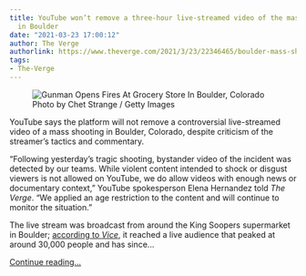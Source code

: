 ```yaml
---
title: YouTube won’t remove a three-hour live-streamed video of the mass shooting
  in Boulder
date: "2021-03-23 17:00:12"
author: The Verge
authorlink: https://www.theverge.com/2021/3/23/22346465/boulder-mass-shooting-live-stream-youtube-moderation
tags:
- The-Verge
---
```

<figure>
      <img alt="Gunman Opens Fires At Grocery Store In Boulder, Colorado" src="https://cdn.vox-cdn.com/thumbor/2dq5pQuyEwPAIJYc9e7BfBs2G5w=/0x0:3143x2095/1310x873/cdn.vox-cdn.com/uploads/chorus_image/image/69012697/1231881876.0.jpg" />
        <figcaption>Photo by Chet Strange / Getty Images</figcaption>
    </figure>

  <p id="4gEykZ">YouTube says the platform will not remove a controversial live-streamed video of a mass shooting in Boulder, Colorado, despite criticism of the streamer’s tactics and commentary.</p>
<p id="SBbeEq">“Following yesterday’s tragic shooting, bystander video of the incident was detected by our teams. While violent content intended to shock or disgust viewers is not allowed on YouTube, we do allow videos with enough news or documentary context,” YouTube spokesperson Elena Hernandez told <em>The Verge</em>. “We applied an age restriction to the content and will continue to monitor the situation.”</p>
<p id="Uemb1r">The live stream was broadcast from around the King Soopers supermarket in Boulder; <a href="https://www.vice.com/en/article/wx8vn9/boulder-shooting-livestream-not-being-pulled-by-youtube">according to <em>Vice</em></a>, it reached a live audience that peaked at around 30,000 people and has since...</p>
  <p>
    <a href="https://www.theverge.com/2021/3/23/22346465/boulder-mass-shooting-live-stream-youtube-moderation">Continue reading&hellip;</a>
  </p>